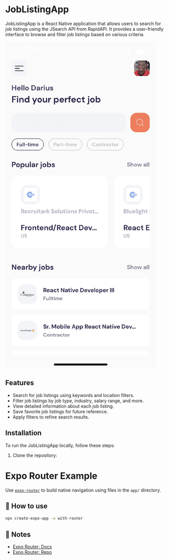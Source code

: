 # JobListingApp

JobListingApp is a React Native application that allows users to search for job listings using the JSearch API from RapidAPI. It provides a user-friendly interface to browse and filter job listings based on various criteria.

![JobListingApp Screenshot](/screenshots/screenshot.png)

## Features

- Search for job listings using keywords and location filters.
- Filter job listings by job type, industry, salary range, and more.
- View detailed information about each job listing.
- Save favorite job listings for future reference.
- Apply filters to refine search results.

## Installation

To run the JobListingApp locally, follow these steps:

1. Clone the repository:


# Expo Router Example

Use [`expo-router`](https://expo.github.io/router) to build native navigation using files in the `app/` directory.

## 🚀 How to use

```sh
npx create-expo-app -e with-router
```

## 📝 Notes

- [Expo Router: Docs](https://expo.github.io/router)
- [Expo Router: Repo](https://github.com/expo/router)
